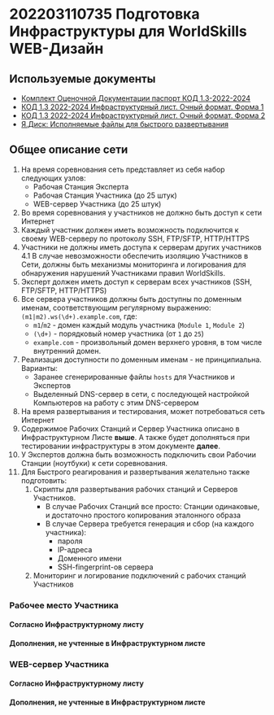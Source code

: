 # 202203110735 Подготовка Инфраструктуры для WorldSkills WEB-Дизайн

## Используемые документы

- [Комплект Оценочной Документации паспорт КОД 1.3-2022-2024](202203110743-KOD1-3.pdf)
- [КОД 1.3 2022-2024 Инфраструктурный лист. Очный формат. Форма 1](202203110744-KOD1-3_form1.xlsx)
- [КОД 1.3 2022-2024 Инфраструктурный лист. Очный формат. Форма 2](202203110745-KOD1-3_form2.xlsx)
- [Я.Диск: Исполняемые файлы для быстрого развертывания](https://disk.yandex.ru/d/ACLKQgESBcvEPQ)

## Общее описание сети

1. На время соревнования сеть представляет из себя набор следующих узлов:
    - Рабочая Станция Эксперта
    - Рабочая Станция Участника (до 25 штук)
    - WEB-сервер Участника (до 25 штук)
2. Во время соревнования у участников не должно быть доступ к сети Интернет
3. Каждый участник должен иметь возможность подключится к своему WEB-серверу по протоколу SSH, FTP/SFTP, HTTP/HTTPS
4. Участники не должны иметь доступа к серверам других участников
    4.1 В случае невозможности обеспечить изоляцию Участников в Сети, должны быть механизмы мониторинга и логирования для обнаружения нарушений Участниками правил WorldSkills.
5. Эксперт должен иметь доступ к серверам всех участников (SSH, FTP/SFTP, HTTP/HTTPS)
6. Все сервера участников должны быть доступны по доменным именам, соответствующим регулярному выражению: `(m1|m2).ws(\d+).example.com`, где:
    - `m1`/`m2` - домен каждый модуль участника (`Module 1`, `Module 2`)
    - `(\d+)` - порядковый номер участника (от `1` до `25`)
    - `example.com` - произвольный домен верхнего уровня, в том числе внутренний домен.
7. Реализация доступности по доменным именам - не принципиальна. Варианты:
    - Заранее сгенерированные файлы `hosts` для Участников и Экспертов
    - Выделенный DNS-сервер в сети, с последующей настройкой Компьютеров на работу с этим DNS-сервером
8. На время развертывания и тестирования, может потребоваться сеть Интернет
9. Содержимое Рабочих Станций и Сервер Участника описано в Инфраструктурном Листе **выше**. А также будет дополняться при тестировании инфраструктуры в этом документе **далее**.
10. У Экспертов должна быть возможность подключить свои Рабочии Станции (ноутбуки) к сети соревнования.
11. Для Быстрого реагирования и развертывания желательно также подготовить:
    1. Скрипты для развертывания рабочих станций и Серверов Участников.
        - В случае Рабочих Станций все просто: Станции одинаковые, и достаточно простого копирования эталонного образа
        - В случае Сервера требуется генерация и сбор (на каждого участника):
            - пароля
            - IP-адреса
            - Доменного имени
            - SSH-fingerprint-ов сервера
    2. Мониторинг и логирование подключений с рабочих станций Участников


### Рабочее место Участника

#### Согласно Инфраструктурному листу

#### Дополнения, не учтенные в Инфраструктурном листе

### WEB-сервер Участника

#### Согласно Инфраструктурному листу

#### Дополнения, не учтенные в Инфраструктурном листе
